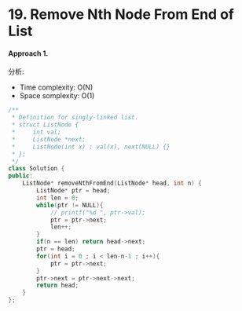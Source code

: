 # 19. Remove Nth Node From End of List
#### Approach 1.
分析:
- Time complexity: O(N)
- Space somplexity: O(1)
```c++
/**
 * Definition for singly-linked list.
 * struct ListNode {
 *     int val;
 *     ListNode *next;
 *     ListNode(int x) : val(x), next(NULL) {}
 * };
 */
class Solution {
public:
    ListNode* removeNthFromEnd(ListNode* head, int n) {
        ListNode* ptr = head;
        int len = 0;
        while(ptr != NULL){
            // printf("%d ", ptr->val);
            ptr = ptr->next;
            len++;
        }
        if(n == len) return head->next;
        ptr = head;
        for(int i = 0 ; i < len-n-1 ; i++){
            ptr = ptr->next;
        }
        ptr->next = ptr->next->next;
        return head;
    }
};
```

